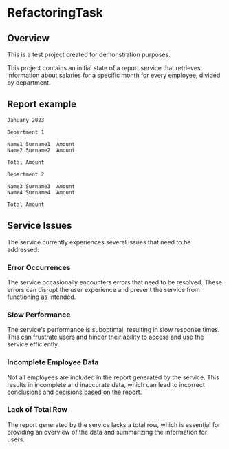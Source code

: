# RefactoringTask

## Overview

This is a test project created for demonstration purposes.	

This project contains an initial state of a report service that retrieves information about salaries for a specific month for every employee, divided by department.

## Report example

```
January 2023

Department 1

Name1 Surname1	Amount 
Name2 Surname2	Amount 

Total Amount

Department 2

Name3 Surname3	Amount 
Name4 Surname4	Amount 

Total Amount
```

## Service Issues
The service currently experiences several issues that need to be addressed:

### Error Occurrences
The service occasionally encounters errors that need to be resolved. These errors can disrupt the user experience and prevent the service from functioning as intended.

### Slow Performance
The service's performance is suboptimal, resulting in slow response times. This can frustrate users and hinder their ability to access and use the service efficiently.

### Incomplete Employee Data
Not all employees are included in the report generated by the service. This results in incomplete and inaccurate data, which can lead to incorrect conclusions and decisions based on the report.

### Lack of Total Row
The report generated by the service lacks a total row, which is essential for providing an overview of the data and summarizing the information for users.